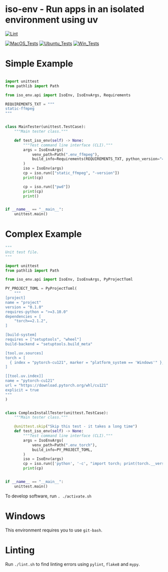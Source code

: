 # iso-env - Run apps in an isolated environment using uv

[![Lint](https://github.com/zackees/iso-env/actions/workflows/lint.yml/badge.svg)](https://github.com/zackees/iso-env/actions/workflows/lint.yml)

[![MacOS_Tests](https://github.com/zackees/iso-env/actions/workflows/test_macos.yml/badge.svg)](https://github.com/zackees/iso-env/actions/workflows/test_macos.yml)
[![Ubuntu_Tests](https://github.com/zackees/iso-env/actions/workflows/test_ubuntu.yml/badge.svg)](https://github.com/zackees/iso-env/actions/workflows/test_ubuntu.yml)
[![Win_Tests](https://github.com/zackees/iso-env/actions/workflows/test_win.yml/badge.svg)](https://github.com/zackees/iso-env/actions/workflows/test_win.yml)


# Simple Example


```python

import unittest
from pathlib import Path

from iso_env.api import IsoEnv, IsoEnvArgs, Requirements

REQUIREMENTS_TXT = """
static-ffmpeg
"""


class MainTester(unittest.TestCase):
    """Main tester class."""

    def test_iso_env(self) -> None:
        """Test command line interface (CLI)."""
        args = IsoEnvArgs(
            venv_path=Path(".env_ffmpeg"),
            build_info=Requirements(REQUIREMENTS_TXT, python_version="==3.10.*"),
        )
        iso = IsoEnv(args)
        cp = iso.run(["static_ffmpeg", "-version"])
        print(cp)

        cp = iso.run(["pwd"])
        print(cp)
        print()


if __name__ == "__main__":
    unittest.main()
```

# Complex Example

```python
"""
Unit test file.
"""

import unittest
from pathlib import Path

from iso_env.api import IsoEnv, IsoEnvArgs, PyProjectToml

PY_PROJECT_TOML = PyProjectToml(
    """
[project]
name = "project"
version = "0.1.0"
requires-python = ">=3.10.0"
dependencies = [
    "torch==2.1.2",
]

[build-system]
requires = ["setuptools", "wheel"]
build-backend = "setuptools.build_meta"

[tool.uv.sources]
torch = [
  { index = "pytorch-cu121", marker = "platform_system == 'Windows'" },
]

[[tool.uv.index]]
name = "pytorch-cu121"
url = "https://download.pytorch.org/whl/cu121"
explicit = true
"""
)


class ComplexInstallTester(unittest.TestCase):
    """Main tester class."""

    @unittest.skip("Skip this test - it takes a long time")
    def test_iso_env(self) -> None:
        """Test command line interface (CLI)."""
        args = IsoEnvArgs(
            venv_path=Path(".env_torch"),
            build_info=PY_PROJECT_TOML,
        )
        iso = IsoEnv(args)
        cp = iso.run(['python', '-c', "import torch; print(torch.__version__)"], check=True)
        print(cp)


if __name__ == "__main__":
    unittest.main()
```



To develop software, run `. ./activate.sh`

# Windows

This environment requires you to use `git-bash`.

# Linting

Run `./lint.sh` to find linting errors using `pylint`, `flake8` and `mypy`.



